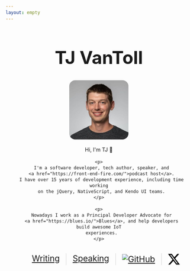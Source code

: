 ```yaml
---
layout: empty
---
```


<style>
  body {
    border: none;
  }
  .container {
    max-width: 800px;
    margin: 20px auto 0;
    text-align: center;
    padding: 0 1rem;
  }
  h1 {
    font-size: 3rem;
  }
  .profile-image {
    border-radius: 10%;
    height: 10rem;
  }
  .description {
    margin: 1rem auto 2rem;
  }
  p {
    max-width: 600px;
    text-align: center;
    margin: 1rem auto;
  }
  ul {
    display: flex;
    justify-content: center;
    font-size: 1.4rem;
    margin: 0 auto 1.5rem;
    max-width: 600px;
  }
  li {
    list-style: none;
    flex-grow: 1;
    border-right: 1px solid lightgray;
  }
  li:last-child {
    border: none;
  }
  .divider {
    color: lightgray;
  }
  .svg-image {
    height: 2rem;
    width: 2rem;
    vertical-align: middle;
  }
  @media (max-width: 600px) {
    html { font-size: 16px; }
  }
</style>

<div class="container">
  <h1>TJ VanToll</h1>

  <img class="profile-image"
    src="/images/me/headshot-big.jpg"
    alt="Me presenting at TelerikNEXT">

  <div class="description">
    <p>
      Hi, I'm TJ 👋
    </p>

    <p>
      I'm a software developer, tech author, speaker, and
      <a href="https://front-end-fire.com/">podcast host</a>.
      I have over 15 years of development experience, including time working
      on the jQuery, NativeScript, and Kendo UI teams.
    </p>

    <p>
      Nowadays I work as a Principal Developer Advocate for
      <a href="https://blues.io/">Blues</a>, and help developers build awesome IoT
      experiences.
    </p>
  </div>

  <ul>
    <li>
      <a href="/writing/">Writing</a>
    </li>
    <li>
      <a href="/speaking/">Speaking</a>
    </li>
    <li>
      <a href="https://github.com/tjvantoll">
        <img class="svg-image" src="/images/icons/github.svg" alt="GitHub" height="40" width="40">
      </a>
    </li>
    <li>
      <a href="https://x.com/tjvantoll">
        <img class="svg-image" src="/images/icons/twitter-x.svg" alt="Twitter" height="40" width="40">
      </a>
    </li>
  </ul>
</div>
